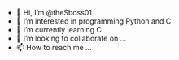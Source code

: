 - 👋 Hi, I’m @theSboss01
- 👀 I’m interested in programming Python and C
- 🌱 I’m currently learning C
- 💞️ I’m looking to collaborate on ...
- 📫 How to reach me ...

<!---
theSboss01/theSboss01 is a ✨ special ✨ repository because its `README.md` (this file) appears on your GitHub profile.
You can click the Preview link to take a look at your changes.
--->
